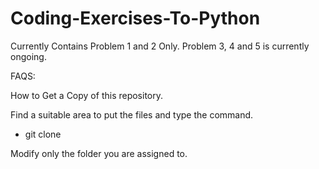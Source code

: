 # Coding-Exercises-To-Python


Currently Contains Problem 1 and 2 Only. Problem 3, 4 and 5 is currently ongoing.

FAQS:

How to Get a Copy of this repository.

Find a suitable area to put the files and type the command. 
  - git clone <Link>

Modify only the folder you are assigned to.

